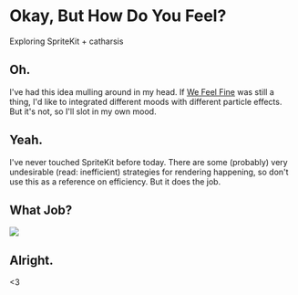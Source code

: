 # Okay, But How Do You Feel?

Exploring SpriteKit + catharsis

## Oh.

I've had this idea mulling around in my head. If [We Feel Fine](http://www.wefeelfine.org/) was still a thing, I'd like to integrated different moods with different particle effects. But it's not, so I'll slot in my own mood.

## Yeah.

I've never touched SpriteKit before today. There are some (probably) very undesirable (read: inefficient) strategies for rendering happening, so don't use this as a reference on efficiency. But it does the job.

## What Job?

![](http://hi.notjo.sh/1q2Z3o1y0B2K/download/Screen%20Recording%202017-02-23%20at%2011.24%20pm.gif)

## Alright.

<3
